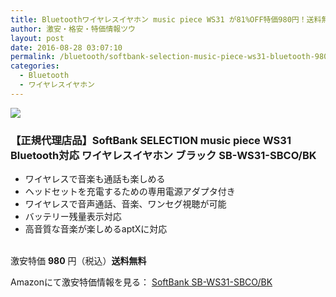 ```yaml
---
title: Bluetoothワイヤレスイヤホン music piece WS31 が81%OFF特価980円！送料無料！
author: 激安・格安・特価情報ツウ
layout: post
date: 2016-08-28 03:07:10
permalink: /bluetooth/softbank-selection-music-piece-ws31-bluetooth-980-sb-ws31-sbco-amazon.html
categories:
  - Bluetooth
  - ワイヤレスイヤホン
---
```


<div class="img-bg2 img_L">
<a  href="https://www.amazon.co.jp/gp/product/B00CCYROLK/ref=as_li_qf_sp_asin_il?ie=UTF8&camp=247&creative=1211&creativeASIN=B00CCYROLK&linkCode=as2&tag=tokkajohotsu-22" target="_blank"><img border="0" src="http://ws-fe.amazon-adsystem.com/widgets/q?_encoding=UTF8&ASIN=B00CCYROLK&Format=_SL250_&ID=AsinImage&MarketPlace=JP&ServiceVersion=20070822&WS=1&tag=tokkajohotsu-22" ></a><img src="http://ir-jp.amazon-adsystem.com/e/ir?t=tokkajohotsu-22&l=as2&o=9&a=B00CCYROLK" width="1" height="1" border="0" alt="" style="border:none !important; margin:0px !important;" />
</div>

### 【正規代理店品】SoftBank SELECTION music piece WS31 Bluetooth対応 ワイヤレスイヤホン ブラック SB-WS31-SBCO/BK
<!--more-->

* ワイヤレスで音楽も通話も楽しめる
* ヘッドセットを充電するための専用電源アダプタ付き
* ワイヤレスで音声通話、音楽、ワンセグ視聴が可能
* バッテリー残量表示対応
* 高音質な音楽が楽しめるaptXに対応

<br clear="all" />激安特価 <span class="tokka-price"><strong>980</strong></span> 円（税込）**送料無料**

Amazonにて激安特価情報を見る： <span class="fs150p"><a href="https://www.amazon.co.jp/gp/product/B00CCYROLK/ref=as_li_qf_sp_asin_il?ie=UTF8&camp=247&creative=1211&creativeASIN=B00CCYROLK&linkCode=as2&tag=tokkajohotsu-22" target="_blank">SoftBank SB-WS31-SBCO/BK</a></span>
